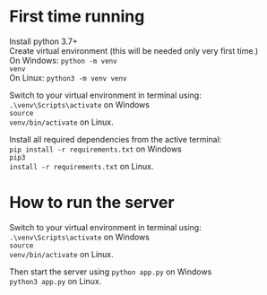 # First time running

Install python 3.7+<br>
Create virtual environment (this will be needed only very first time.)<br>
On Windows:
<code>python -m venv venv</code><br>
On Linux:
<code>python3 -m venv venv</code>

Switch to your virtual environment in terminal using: <br>
<code>.\venv\Scripts\activate</code> on Windows<br>
<code>source venv/bin/activate</code> on Linux.

Install all required dependencies from the active terminal:<br>
<code>pip install -r requirements.txt</code> on Windows<br>
<code>pip3 install -r requirements.txt</code> on Linux.

# How to run the server

Switch to your virtual environment in terminal using: <br>
<code>.\venv\Scripts\activate</code> on Windows<br>
<code>source venv/bin/activate</code> on Linux.

Then start the server using
<code>python app.py</code> on Windows <br>
<code>python3 app.py</code> on Linux.
